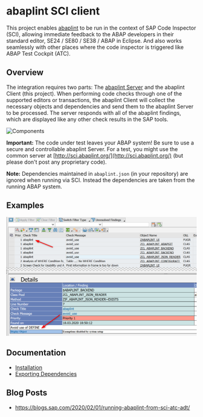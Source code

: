 # abaplint SCI client

This project enables [abaplint](https://abaplint.org) to be run in the context of SAP Code Inspector (SCI), allowing immediate feedback to the ABAP developers in their standard editor, SE24 / SE80 / SE38 / ABAP in Eclipse. And also works seamlessly with other places where the code inspector is triggered like ABAP Test Cockpit (ATC).

## Overview

The integration requires two parts: The [abaplint Server](https://github.com/abaplint/abaplint-sci-client) and the abaplint Client (this project). When performing code checks through one of the supported editors or transactions, the abaplint Client will collect the necessary objects and dependencies and send them to the abaplint Server to be processed. The server responds with all of the abaplint findings, which are displayed like any other check results in the SAP tools.

![Components](http://www.plantuml.com/plantuml/proxy?cache=no&src=https://raw.githubusercontent.com/abaplint/abaplint-sci-client/master/docs/components.iuml)

**Important:** The code under test leaves your ABAP system! Be sure to use a secure and controllable abaplint Server. For a test, you might use the common server at [http://sci.abaplint.org/](http://sci.abaplint.org/) (but please don't post any proprietary code).

**Note:** Dependencies maintained in `abaplint.json` (in your repository) are ignored when running via SCI. Instead the dependencies are taken from the running ABAP system.

## Examples

![sci](docs/img/sci-sample.png)

## Documentation

* [Installation](docs/installation.md)
* [Exporting Dependencies](docs/export_dependencies.md)

## Blog Posts

- https://blogs.sap.com/2020/02/01/running-abaplint-from-sci-atc-adt/
